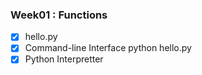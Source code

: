 ### Week01 : Functions

- [X] hello.py
- [X] Command-line Interface 
python hello.py
- [X] Python Interpretter